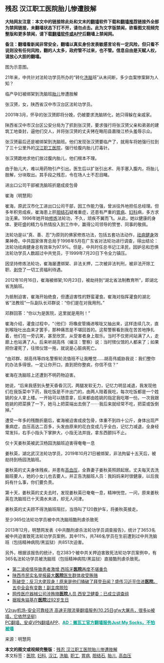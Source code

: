  <h2>残忍 汉江职工医院胎儿惨遭肢解</h2> <p class="notice"><b>大陆网友注意：本文中的链接除此处和文末的<a href="https://github.com/bannedbook/fanqiang" >翻墙</a>软件下载和<a href="https://github.com/killgcd/justmysocks/blob/master/README.md">翻墙推荐</a>链接外全部为禁网链接，未翻墙状态下打不开，请勿点击。此为文字版禁闻，欲看图文视频完整版和更多禁闻，请下载<a href="https://github.com/bannedbook/fanqiang">翻墙软件或APP</a>后翻墙上禁闻网。</p><p>备注：翻墙看新闻非常安全，翻墙以真实身份发表敏感言论有一定风险，但只看不说则没有任何风险，翻的人太多，政府管不过来，也不管。信息自由是天赋人权，请放心大胆的翻墙。</b></p>  <div class="entry"> <p id="conimg"></p> <p>图为示意图。</p> <p>21年来，中共针对法轮功学员所办的“转化<a href="https://www.bannedbook.org/bnews/tag/%e6%b4%97%e8%84%91/" class="st_tag internal_tag" rel="tag" title="标签 洗脑 下的日志">洗脑</a>班”从未间断，多少血案惨案鲜为人知？</p> <p>临产孕妇被绑架到洗脑班<a href="https://www.bannedbook.org/bnews/tag/%E8%83%8E%E5%84%BF/" class="st_tag internal_tag" rel="tag" title="标签 胎儿 下的日志">胎儿</a>惨遭肢解</p> <p>张汉赟，女，陕西省汉中市汉台区法轮功学员。</p> <p>2001年3月，怀孕的张汉赟即将分娩，仍被要求洗脑转化，她只得躲在亲戚家。</p> <p>陕西省汉中市汉台区公安分局为了抓到张汉赟，要求强行将张汉赟父亲和弟弟的建筑工地查封，逼他们交人，并将张汉赟的丈夫铐在略阳县嘉陵江桥头羞辱示众。</p> <p>张汉赟最后还是被绑架到洗脑班。他们发现张汉赟要临产了，就用车将她强行拉到了三十公里外的<a href="https://www.bannedbook.org/bnews/tag/%E6%B1%89%E6%B1%9F/" class="st_tag internal_tag" rel="tag" title="标签 汉江 下的日志">汉江</a><a href="https://www.bannedbook.org/bnews/tag/%E8%81%8C%E5%B7%A5/" class="st_tag internal_tag" rel="tag" title="标签 职工 下的日志">职工</a><a href="https://www.bannedbook.org/bnews/tag/%E5%8C%BB%E9%99%A2/" class="st_tag internal_tag" rel="tag" title="标签 医院 下的日志">医院</a>，强行给腹内胎儿打毒针。</p>  <p>张汉赟跪地求他们放过腹内胎儿，他们根本不理。</p> <p>由于胎儿大，难以用药物引产引出。医生后以扩张引出术、用手塞入腹内，将胎儿肢解，分块取出。其手段之残忍，令在场人士不忍目睹。</p> <p>进出口公司干部被洗脑班折磨成皮包骨</p> <p></p> <p>崔海（明慧网）</p> <p>崔海，原武汉市化工进出口公司干部，因工作能力强，曾派往外地担任总经理。但多年积劳成疾，崔海患上肝<a href="https://www.bannedbook.org/bnews/tag/%e8%83%86%e7%bb%93%e7%9f%b3/" class="st_tag internal_tag" rel="tag" title="标签 胆结石 下的日志">胆结石</a>疑难重症，还患有严重的<a href="https://www.bannedbook.org/bnews/tag/%e8%83%83%e7%97%85/" class="st_tag internal_tag" rel="tag" title="标签 胃病 下的日志">胃病</a>、<a href="https://www.bannedbook.org/bnews/tag/%E5%A6%87%E7%A7%91/" class="st_tag internal_tag" rel="tag" title="标签 妇科 下的日志">妇科</a>病，多方求治无果。1996年她开始<span class='wp_keywordlink'><a href="https://www.qi-gong.me/" title="气功修炼网" target="_blank">修炼</a></span>法轮功，不久，顽疾不翼而飞。从此，她以健康的身体、更旺盛的精力与热情投入到工作中，赢得公司领导的赞誉、同事的敬佩。</p> <p>法轮功是以“真、善、忍”为原则的佛家修炼功法，包括五套功法动作，<span class='wp_keywordlink'><a href="https://www.bannedbook.org/forum3/topic52.html" title="电子书：法轮功祛病健身效果调查报告" target="_blank">祛病健身</a></span>效果神奇。中共国家体育总局于1998年5月在广东省对法轮功进行调查，得出结论：法轮功祛病健身总有效率为97.9%。但是，中共时任总书记江泽民，因妒忌和恐惧法轮功学员人数超过中共党员，于1999年7月20日下令全力镇压。</p> <p>因坚持修炼法轮功，崔海屡遭绑架、非法关押，二次被非法判刑，被非法开除工职、<span class='wp_keywordlink'><a href="https://www.bannedbook.org/forum2/topic21.html" title="《剥夺》 黄建民 著" target="_blank">剥夺</a></span>了一切工资福利待遇。</p>  <p>2012年10月16日，崔海被绑架;10月23日，被劫持到“湖北省法制教育所”，即湖北省洗脑班。</p> <p>为抵制迫害，崔海开始绝食，但遭迫害性的野蛮灌食。崔海对指挥灌食的湖北省“法教班”一队副队长邓群说：“你们是在对我用刑。”</p> <p>邓群回答：“你以为是医院，这里就是用刑！”</p> <p>崔海介绍，灌食过程中，“（他们）将橡皮管捅进喉咙又抽出来，这样连续几次，直到喉咙吐出血来才罢手，那种痛苦是不堪回首的。这帮警察看到我在苦苦地挣扎着，他们在一旁讥笑，甚至欣赏，从受害者身上取乐。当时不仅房间站满了人，走廊上也站满了人。后来听胡高伟（编注：警察）说：当时殡仪馆的人都来了；如果把你灌死了，往殡仪馆一拖，就说是心脏病死亡。</p> <p>“由邓群、胡高伟等四名警察轮流值班不让我睡觉……胡高伟威胁我说：我们整你的办法多得很，一定让你开口，直到把你整疯，你信不信？“</p> <p>崔海在洗脑班上还遭到不明药物迫害。</p> <p>她说，“后来我感到头整天昏昏沉沉，两腿发软无力，记忆力明显减退，我发现他们在我饭菜中下药，我吃饭是不许出门的，由两人陪着我吃，每次吃饭都是一个姓姚的女人拿上楼。一开始可以随意拿，后来都由姓姚的指定我吃哪一份。一次我跟姓姚的把菜换了一下，她马上把菜端出去倒了⋯⋯我后来就经常不吃，把菜或饭倒掉。”</p> <p>遭受一年多的残酷折磨后，崔海被迫害成皮包骨，体重不到四十公斤，身体出现严重病症，血压高达二百多，头发由原来的花白变成几乎全白，记忆力减退，全身经常发抖，右手小指头下掌肿大，小指无法并拢，拿东西颤抖不止。</p>  <p>仅十天姜秋英被武汉杨园洗脑班迫害得奄奄一息</p> <p>姜秋英，湖北武汉法轮功学员，2019年10月21日被绑架，非法拘留十五天后，被劫持到杨园洗脑班。</p> <p>姜秋英的丈夫身体残疾，并患有<a href="https://www.bannedbook.org/bnews/tag/%e9%ab%98%e8%a1%80%e5%8e%8b/" class="st_tag internal_tag" rel="tag" title="标签 高血压 下的日志">高血压</a>，全靠妻子姜秋英照顾起居。丈夫每天去洗脑班要人，她的小女儿也去要人，并正告洗脑班人员：我妈妈来时很健康，以后我妈有什么事，你们要负责。</p> <p>第十天，姜秋英的丈夫去时，发现姜秋英已奄奄一息，精神恍惚，一问，原来姜秋英在洗脑班已十天滴水未进，却无人问津。</p> <p>姜秋英的丈夫顾不得洗脑班阻拦，当场叫了120救护车，将姜秋英接走。</p> <p>至少365位法轮功学员被中共洗脑班酷刑虐杀致死</p> <p>2013年12月，明慧网发表《中共酷刑虐杀法轮功学员调查报告》，统计了3653名被中共迫害致死法轮功学员案例，其中11%，共746名学员在生前遭到过中共洗脑班（包括精神病院/黑监狱）共851次迫害。</p> <p>另外，根据该报告的统计，在2383个被中共关押迫害致死法轮功学员案例中，有365名法轮功学员被洗脑班（包括精神病院/黑监狱）直接酷刑虐杀致死。</p>  <ul class='op-related-articles' title='相关阅读'> <li><a href='https://www.bannedbook.org/bnews/baitai/20201025/1420052.html' target='_blank'>第二波疫情导致患者激增 西班牙<b>医院</b>再度不堪重负</a></li> <li><a href='https://www.bannedbook.org/bnews/cbnews/20201025/1419886.html' target='_blank'>陕西市民实名举报最大<b>医院</b>医生群体收受贿赂</a></li> <li><a href='https://www.bannedbook.org/bnews/cbnews/20201025/1419778.html' target='_blank'>陈破空：反习大佬现身！原来是他们捅破了拜登丑闻？盛传习近平住进<b>医院</b>。五中全会有变数！副主席脱险</a></li> <li><a href='https://www.bannedbook.org/bnews/baitai/20201024/1419601.html' target='_blank'>网传医疗器械公司涉贿赂<b>医院</b>人员 西安卫健委：已成立调查组</a></li> <li><a href='https://www.bannedbook.org/bnews/baitai/20201024/1419597.html' target='_blank'>据报朱镕基在<b>医院</b>过92岁生日</a></li> </ul> <p class="texttj"> <a href="https://www.bannedbook.org/forum23/topic22702.html" target="_blank">V2ray机场-安全可靠经济 高速无限流量翻墙服务(10.25日gfw大屠杀，很多ip被墙，它依然坚挺)</a><br/> <a href="https://github.com/bannedbook/fanqiang/wiki/%E7%A6%81%E9%97%BB%E7%BD%91%E5%AE%89%E5%8D%93%E7%BF%BB%E5%A2%99%E6%96%B0%E9%97%BBAPP" target="_blank">PC翻墙、安卓VPN翻墙APP</a>、<span onclick="window.open('https://github.com/killgcd/justmysocks/blob/master/README.md')" style="font-weight:bold;color:#00A191;cursor:pointer;text-decoration:underline;outline:none">AD：搬瓦工官方翻墙服务Just My Socks，不怕被墙</span></p><p> 来源：明慧网 </p><a name='sharetosocial'></a>       <div><b>本文的图文或视频完整版</b>：<a href='https://www.bannedbook.org/bnews/cbnews/20201026/1420404.html'>残忍 汉江职工医院胎儿惨遭肢解</a></div>  </div><!--END ENTRY--> <div class="postfooter"> <div>本文标签：<a href="https://www.bannedbook.org/bnews/tag/%E5%8C%BB%E9%99%A2/" rel="tag">医院</a>, <a href="https://www.bannedbook.org/bnews/tag/%E5%A6%87%E7%A7%91/" rel="tag">妇科</a>, <a href="https://www.bannedbook.org/bnews/tag/%E6%B1%89%E6%B1%9F/" rel="tag">汉江</a>, <a href="https://www.bannedbook.org/bnews/tag/%e6%b4%97%e8%84%91/" rel="tag">洗脑</a>, <a href="https://www.bannedbook.org/bnews/tag/%E8%81%8C%E5%B7%A5/" rel="tag">职工</a>, <a href="https://www.bannedbook.org/bnews/tag/%e8%83%83%e7%97%85/" rel="tag">胃病</a>, <a href="https://www.bannedbook.org/bnews/tag/%e8%83%86%e7%bb%93%e7%9f%b3/" rel="tag">胆结石</a>, <a href="https://www.bannedbook.org/bnews/tag/%E8%83%8E%E5%84%BF/" rel="tag">胎儿</a>, <a href="https://www.bannedbook.org/bnews/tag/%e9%ab%98%e8%a1%80%e5%8e%8b/" rel="tag">高血压</a></div>  </div><!--END POSTFOOTER--> 
